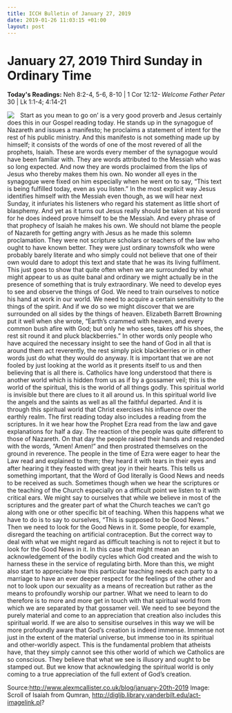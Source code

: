 ```yaml
---
title: ICCH Bulletin of January 27, 2019
date: 2019-01-26 11:03:15 +01:00
layout: post
---
```


# January 27, 2019 Third Sunday in Ordinary Time
<span style="float: right"><em>Welcome Father Peter</em></span>
**Today's Readings:** Neh 8:2-4, 5-6, 8-10 | 1 Cor 12:12-30 | Lk 1:1-4; 4:14-21


<img style="float: left; margin-right: 1em;" src="http://diglib.library.vanderbilt.edu/cdri/jpeg/C_ThirdSundayafterEpiphany.jpg">

Start as you mean to go on’ is a very good proverb and Jesus certainly does this in our Gospel reading today. He stands up in the synagogue of Nazareth and issues a manifesto; he proclaims a statement of intent for the rest of his public ministry.
And this manifesto is not something made up by himself; it consists of the words of one of the most revered of all the prophets, Isaiah.
These are words every member of the synagogue would have been familiar with. They are words attributed to the Messiah who was so long expected. And now they are words proclaimed from the lips of Jesus who thereby makes them his own. No wonder all eyes in the synagogue were fixed on him especially when he went on to say, “This text is being fulfilled today, even as you listen.”
In the most explicit way Jesus identifies himself with the Messiah even though, as we will hear next Sunday, it infuriates his listeners who regard his statement as little short of blasphemy. And yet as it turns out Jesus really should be taken at his word for he does indeed prove himself to be the Messiah. And every phrase of that prophecy of Isaiah he makes his own.
We should not blame the people of Nazareth for getting angry with Jesus as he made this solemn proclamation. They were not scripture scholars or teachers of the law who ought to have known better. They were just ordinary townsfolk who were probably barely literate and who simply could not believe that one of their own would dare to adopt this text and state that he was its living fulfilment.
This just goes to show that quite often when we are surrounded by what might appear to us as quite banal and ordinary we might actually be in the presence of something that is truly extraordinary.
We need to develop eyes to see and observe the things of God. We need to train ourselves to notice his hand at work in our world. We need to acquire a certain sensitivity to the things of the spirit. And if we do so we might discover that we are surrounded on all sides by the things of heaven.
Elizabeth Barrett Browning put it well when she wrote, “Earth’s crammed with heaven, and every common bush afire with God; but only he who sees, takes off his shoes, the rest sit round it and pluck blackberries.” In other words only people who have acquired the necessary insight to see the hand of God in all that is around them act reverently, the rest simply pick blackberries or in other words just do what they would do anyway.
It is important that we are not fooled by just looking at the world as it presents itself to us and then believing that is all there is. Catholics have long understood that there is another world which is hidden from us as if by a gossamer veil; this is the world of the spiritual, this is the world of all things godly.
This spiritual world is invisible but there are clues to it all around us. In this spiritual world live the angels and the saints as well as all the faithful departed. And it is through this spiritual world that Christ exercises his influence over the earthly realm.
The first reading today also includes a reading from the scriptures. In it we hear how the Prophet Ezra read from the law and gave explanations for half a day. The reaction of the people was quite different to those of Nazareth. On that day the people raised their hands and responded with the words, “Amen! Amen!” and then prostrated themselves on the ground in reverence.
The people in the time of Ezra were eager to hear the Law read and explained to them; they heard it with tears in their eyes and after hearing it they feasted with great joy in their hearts.
This tells us something important, that the Word of God literally is Good News and needs to be received as such. Sometimes though when we hear the scriptures or the teaching of the Church especially on a difficult point we listen to it with critical ears. We might say to ourselves that while we believe in most of the scriptures and the greater part of what the Church teaches we can’t go along with one or other specific bit of teaching.
When this happens what we have to do is to say to ourselves, “This is supposed to be Good News.” Then we need to look for the Good News in it. Some people, for example, disregard the teaching on artificial contraception. But the correct way to deal with what we might regard as difficult teaching is not to reject it but to look for the Good News in it.
In this case that might mean an acknowledgement of the bodily cycles which God created and the wish to harness these in the service of regulating birth. More than this, we might also start to appreciate how this particular teaching needs each party to a marriage to have an ever deeper respect for the feelings of the other and not to look upon our sexuality as a means of recreation but rather as the means to profoundly worship our partner.
What we need to learn to do therefore is to more and more get in touch with that spiritual world from which we are separated by that gossamer veil. We need to see beyond the purely material and come to an appreciation that creation also includes this spiritual world.
If we are also to sensitise ourselves in this way we will be more profoundly aware that God’s creation is indeed immense. Immense not just in the extent of the material universe, but immense too in its spiritual and other-worldly aspect.
This is the fundamental problem that atheists have, that they simply cannot see this other world of which we Catholics are so conscious. They believe that what we see is illusory and ought to be stamped out. But we know that acknowledging the spiritual world is only coming to a true appreciation of the full extent of God’s creation.

Source:http://www.alexmcallister.co.uk/blog/january-20th-2019
Image: Scroll of Isaiah from Qumran, http://diglib.library.vanderbilt.edu/act-imagelink.pl?




